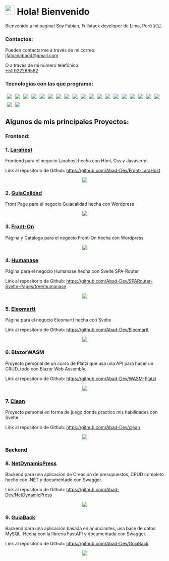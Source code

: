 <h1><img src="https://emojis.slackmojis.com/emojis/images/1531849430/4246/blob-sunglasses.gif?1531849430" width="30"/> Hola! Bienvenido</h1>

Bienvenido a mi pagina!
Soy Fabian, Fullstack developer de Lima, Perú 🇵🇪.

### Contactos:
Pueden contactarme a través de mi correo:
<br>
jfabianabadd@gmail.com

O a través de mi número telefónico:
<br>
[+51 922266582](tel:922266582)


### Tecnologías con las que programo:

<div style="display: flex; flex-wrap: wrap">
<img style="margin: 5px;" src="https://img.shields.io/badge/C%23-239120?style=for-the-badge&logo=c-sharp&logoColor=white" >

<img style="margin: 5px;" src="https://img.shields.io/badge/Python-3776AB?style=for-the-badge&logo=python&logoColor=white">

<img style="margin: 5px;" src="https://img.shields.io/badge/.NET-5C2D91?style=for-the-badge&logo=.net&logoColor=white">

<img style="margin: 5px;" src="https://img.shields.io/badge/JavaScript-F7DF1E?style=for-the-badge&logo=JavaScript&logoColor=white">

<img style="margin: 5px;" src="https://img.shields.io/badge/Node.js-43853D?style=for-the-badge&logo=node.js&logoColor=white">

<img style="margin: 5px;" src="https://img.shields.io/badge/HTML5-E34F26?style=for-the-badge&logo=html5&logoColor=white">

<img style="margin: 5px;" src="https://img.shields.io/badge/CSS3-1572B6?style=for-the-badge&logo=css3&logoColor=white">

<img style="margin: 5px;" src="https://img.shields.io/badge/React-20232A?style=for-the-badge&logo=react&logoColor=61DAFB">

<img style="margin: 5px;" src="https://img.shields.io/badge/Bootstrap-563D7C?style=for-the-badge&logo=bootstrap&logoColor=white">

<img style="margin: 5px;" src="https://img.shields.io/badge/React_Router-CA4245?style=for-the-badge&logo=react-router&logoColor=white">

<img style="margin: 5px;" src="https://img.shields.io/badge/Flask-000000?style=for-the-badge&logo=flask&logoColor=white">

<img style="margin: 5px;" src="https://img.shields.io/badge/MySQL-00000F?style=for-the-badge&logo=mysql&logoColor=white">

<img style="margin: 5px;" src="https://img.shields.io/badge/json%20web%20tokens-323330?style=for-the-badge&logo=json-web-tokens&logoColor=pink">

<img style="margin: 5px;" src="https://img.shields.io/badge/Next.js-000?logo=nextdotjs&logoColor=fff&style=for-the-badge">

<img style="margin: 5px;" src="https://img.shields.io/badge/docker-%230db7ed.svg?style=for-the-badge&logo=docker&logoColor=white">

<img style="margin: 5px;" src="https://img.shields.io/badge/-Swagger-%23Clojure?style=for-the-badge&logo=swagger&logoColor=white">

<img style="margin: 5px;" src="https://img.shields.io/badge/GIT-E44C30?style=for-the-badge&logo=git&logoColor=white">

<img style="margin: 5px;" src="https://img.shields.io/badge/Angular-DD0031?style=for-the-badge&logo=angular&logoColor=white">

<img style="margin: 5px;" src="https://img.shields.io/badge/nestjs-%23E0234E.svg?style=for-the-badge&logo=nestjs&logoColor=white">

<img style="margin: 5px;" src="https://img.shields.io/badge/ts--node-3178C6?style=for-the-badge&logo=ts-node&logoColor=white">

<img style="margin: 5px;" src="https://img.shields.io/badge/Amazon_AWS-232F3E?style=for-the-badge&logo=amazon-aws&logoColor=white">

</div>
<div style="clear: both;"></div>

## Algunos de mis principales Proyectos:

### Frontend:

### 1. [Larahost](https://larahost.net/)
Frontend para el negocio Larahost hecha con Html, Css y Javascript

Link al repositorio de Github: https://github.com/Abad-Dev/Front-LaraHost

<a href="https://larahost.net/" target="_blank">
<p align="center">
    <img src="images/larahost.png">
</p>
</a>

### 2. [GuiaCalidad](https://guiacalidad.com.pe)
Front Page para el negocio Guiacalidad hecha con Wordpress

<a href="https://guiacalidad.com.pe" target="_blank">
<p align="center">
    <img src="images/guiacalidad.png">
</p>
</a>

### 3. [Front-On](https://fronton.com.pe)
Página y Catálogo para el negocio Front-On hecha con Wordpress

<a href="https://fronton.com.pe" target="_blank">
<p align="center">
    <img src="images/fronton.png">
</p>
</a>

### 4. [Humanase](https://humanase.com)
Página para el negocio Humanase hecha con Svelte SPA-Router

Link al repositorio de Github: https://github.com/Abad-Dev/SPARouter-Svelte-Pages/tree/humanase


<a href="https://humanase.com" target="_blank">
<p align="center">
    <img src="images/humanase.png">
</p>
</a>

### 5. [Eleomartt](https://eleomartt.com)
Página para el negocio Eleomartt hecha con Svelte

Link al repositorio de Github: https://github.com/Abad-Dev/Eleomartt

<a href="https://eleomartt.com" target="_blank">
<p align="center">
    <img src="images/eleomartt.png">
</p>

</a>

### 6. BlazorWASM
Proyecto personal de un curso de Platzi que usa una API para hacer un CRUD, todo con Blazor Web Assembly.

Link al repositorio de Github: https://github.com/Abad-Dev/WASM-Platzi

<a href="https://github.com/Abad-Dev/WASM-Platzi" target="_blank">
<p align="center">
    <img src="images/blazor.png">
</p>
</a>

### 7. [Clean](https://larahost.net/clean)
Proyecto personal en forma de juego donde practico mis habilidades con Svelte.

Link al repositorio de Github: https://github.com/Abad-Dev/clean

<a href="https://larahost.net/clean" target="_blank">
<p align="center">
    <img src="https://raw.githubusercontent.com/Abad-Dev/clean/main/images/prev.png">
</p>
</a>

### Backend

### 8. [NetDynamicPress](https://larahost.net/clean)
Backend para una aplicación de Creación de presupuestos, CRUD completo hecho con .NET y documentado con Swagger.

Link al repositorio de Github: https://github.com/Abad-Dev/NetDynamicPress

<p align="center">
    <img src="images/net.png">
</p>


### 9. [GuiaBack]()
Backend para una aplicación basada en anunciantes, usa base de datos MySQL. Hecha con la librería FastAPI y documentada con Swagger.

Link al repositorio de Github: https://github.com/Abad-Dev/GuiaBack

<p align="center">
    <img src="images/guia.png">
</p>
